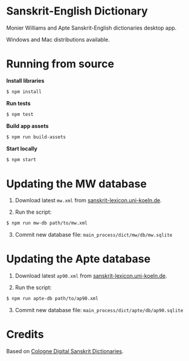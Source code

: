 # Sanskrit-English Dictionary

Monier Williams and Apte Sanskrit-English dictionaries desktop app.

Windows and Mac distributions available.

# Running from source

**Install libraries**

```bash
$ npm install
```

**Run tests**

```bash
$ npm test
```

**Build app assets**

```bash
$ npm run build-assets
```

**Start locally**

```bash
$ npm start
```

# Updating the MW database

1. Download latest `mw.xml` from [sanskrit-lexicon.uni-koeln.de](http://www.sanskrit-lexicon.uni-koeln.de/scans/MWScan/2014/downloads/mwxml.zip).

2. Run the script:
```bash
$ npm run mw-db path/to/mw.xml
```
3. Commit new database file: `main_process/dict/mw/db/mw.sqlite`

# Updating the Apte database

1. Download latest `ap90.xml` from [sanskrit-lexicon.uni-koeln.de](http://www.sanskrit-lexicon.uni-koeln.de/scans/AP90Scan/2014/web/webtc/download.html).

2. Run the script:
```bash
$ npm run apte-db path/to/ap90.xml
```
3. Commit new database file: `main_process/dict/apte/db/ap90.sqlite`


# Credits

Based on [Cologne Digital Sanskrit Dictionaries](http://www.sanskrit-lexicon.uni-koeln.de).
